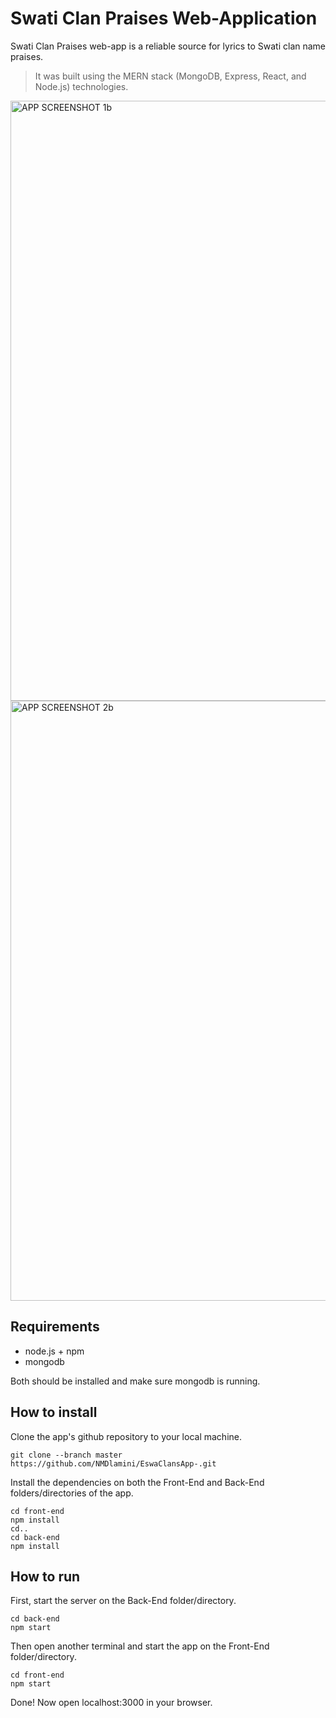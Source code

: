 # Swati Clan Praises Web-Application

Swati Clan Praises web-app is a reliable source for lyrics to Swati clan name praises. <br>
> It was built using the MERN stack (MongoDB, Express, React, and Node.js) technologies.

<img width="960" alt="APP SCREENSHOT 1b" src="https://github.com/NMDlamini/EswaClansApp-/assets/77834150/3e9b82dc-0b5a-4793-bfa9-22c9379521bb">


<img width="960" alt="APP SCREENSHOT 2b" src="https://github.com/NMDlamini/EswaClansApp-/assets/77834150/dc0bdd0f-e34d-4c5b-b618-2ae1b9a58072">



## Requirements
- node.js + npm
- mongodb

Both should be installed and make sure mongodb is running.

## How to install
Clone the app's github repository to your local machine.
```shell
git clone --branch master https://github.com/NMDlamini/EswaClansApp-.git
```

Install the dependencies on both the Front-End and Back-End folders/directories of the app.
```shell
cd front-end
npm install
cd..
cd back-end
npm install
```
## How to run
First, start the server on the Back-End folder/directory.
```shell
cd back-end
npm start
```
Then open another terminal and start the app on the Front-End folder/directory.
```shell
cd front-end
npm start
```
Done! Now open localhost:3000 in your browser.

